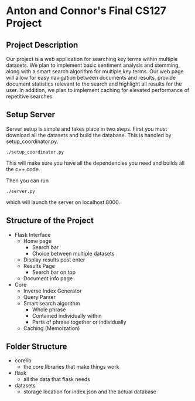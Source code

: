 # Anton and Connor's Final CS127 Project

## Project Description

Our project is a web application for searching key terms within multiple datasets. We plan to implement basic sentiment analysis and stemming, along with a smart search algorithm for multiple key terms. Our web page will allow for easy navigation between documents and results, provide document statistics relevant to the search and highlight all results for the user. In addition, we plan to implement caching for elevated performance of repetitive searches.

## Setup Server

Server setup is simple and takes place in two steps. First you must download all the datasets and build the database. This is handled by setup_coordinator.py.

```
./setup_coordinator.py
```

This will make sure you have all the dependencies you need and builds all the c++ code.

Then you can run 

```
./server.py
```

which will launch the server on localhost:8000.

## Structure of the Project

 - Flask Interface
   - Home page
     - Search bar
     - Choice between multiple datasets
   - Display results post enter
   - Results Page
     - Search bar on top
   - Document info page
 - Core
   - Inverse Index Generator
   - Query Parser
   - Smart search algorithm
     - Whole phrase
     - Contained individually within
     - Parts of phrase together or individually
   - Caching (Memoization)

## Folder Structure

 - corelib
   - the core libraries that make things work
 - flask
   - all the data that flask needs
 - datasets
   - storage location for index.json and the actual database

